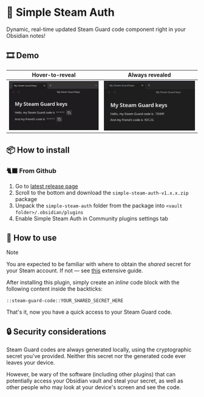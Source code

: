 # 🔑 Simple Steam Auth

Dynamic, real-time updated Steam Guard code component right in your
Obsidian notes!

## 🎞️ Demo

| Hover-to-reveal                                  | Always revealed                                   |
| ------------------------------------------------ | ------------------------------------------------- |
| ![Hover-reveal demo](docs/screenshots/demo2.gif) | ![Revealed code demo](docs/screenshots/demo1.png) |

## 📦 How to install

### 🐈‍⬛ From Github

1. Go to [latest release page](https://github.com/dreamscached/obsidian-simple-steam-auth/releases/latest)
2. Scroll to the bottom and download the `simple-steam-auth-v1.x.x.zip` package
3. Unpack the `simple-steam-auth` folder from the package into `<vault folder>/.obsidian/plugins`
4. Enable Simple Steam Auth in Community plugins settings tab

## 📓 How to use

> [!NOTE]
> You are expected to be familiar with where to obtain the _shared_
> secret for your Steam account. If not &mdash; see [this](https://gist.github.com/mathielo/8367e464baa73941a075bae4dd5eed90)
> extensive guide.

After installing this plugin, simply create an _inline_ code block
with the following content inside the backticks:

```
::steam-guard-code::YOUR_SHARED_SECRET_HERE
```

That's it, now you have a quick access to your Steam Guard code.

## 🔒 Security considerations

Steam Guard codes are always generated locally, using the
cryptographic secret you've provided. Neither this secret nor the
generated code ever leaves your device.

However, be wary of the software (including other plugins) that can
potentially access your Obsidian vault and steal your secret, as
well as other people who may look at your device's screen and see
the code.
